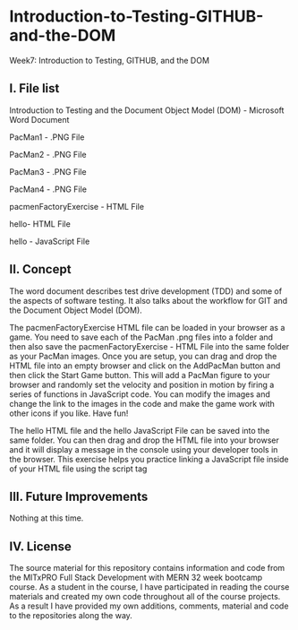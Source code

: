 # Introduction-to-Testing-GITHUB-and-the-DOM
Week7: Introduction to Testing, GITHUB, and the DOM

I. File list
------------
Introduction to Testing and the Document Object Model (DOM) - Microsoft Word Document

PacMan1 - .PNG File

PacMan2 - .PNG File

PacMan3 - .PNG File

PacMan4 - .PNG File

pacmenFactoryExercise - HTML File

hello- HTML File

hello - JavaScript File


II. Concept
----------
The word document describes test drive development (TDD) and some of the aspects of software testing. It also talks about the workflow for GIT and the Document Object Model (DOM).

The pacmenFactoryExercise HTML file can be loaded in your browser as a game. You need to save each of the PacMan .png files into a folder and then also save the pacmenFactoryExercise - HTML File into the same folder as your PacMan images. Once you are setup, you can drag and drop the HTML file into an empty browser and click on the AddPacMan button and then click the Start Game button. This will add a PacMan figure to your browser and randomly set the velocity and position in motion by firing a series of functions in JavaScript code. You can modify the images and change the link to the images in the code and make the game work with other icons if you like. Have fun!

The hello HTML file and the hello JavaScript File can be saved into the same folder. You can then drag and drop the HTML file into your browser and it will display a message in the console using your developer tools in the browser. This exercise helps you practice linking a JavaScript file inside of your HTML file using the script tag <script src="hello.js"></script>


III. Future Improvements
----------
Nothing at this time.

IV.  License
----------
The source material for this repository contains information and code from the MITxPRO Full Stack Development with MERN 32 week bootcamp course.
As a student in the course, I have participated in reading the course materials and created my own code throughout all of the course projects. As a result I have provided my own additions, comments, material and code to the repositories along the way.
